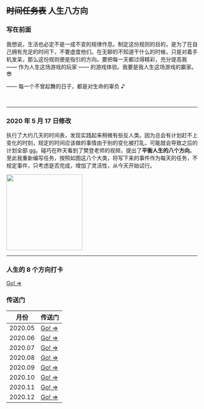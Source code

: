 ## ~~时间任务表~~ 人生八方向

### 写在前面

我想说，生活也必定不是一成不变的规律作息。制定这份规则的目的，是为了在自己拥有充足的时间下，不要虚度他们。在无聊的不知道干什么的时候，只是对着手机发呆，那么这份规则便是指引的方向。要把每一天都过得精彩，充分提高我 —— 作为人生这场游戏的玩家 —— 的游戏体验。我要是我人生这场游戏的赢家。:sunglasses:

—— 每一个不曾起舞的日子，都是对生命的辜负 ♪

<br>

---

### 2020 年 5 月 17 日修改

执行了大约几天的时间表，发现实践起来稍微有些反人类。因为总会有计划赶不上变化的时刻，规定的时间应该做的事情由于别的变化被打乱，可能就会导致之后的计划全部 gg。碰巧在昨天看到了樊登老师的视频，提出了**平衡人生的八个方向**。至此我重新编写任务，按照如图这八个大类，将写下来的事件作为每天的任务，不规定事件，只考虑是否完成，增加了灵活性，从今天开始试行。

<img src='../../assets/images/人生的8个方向.png' height='200' />

---

### 人生的 8 个方向打卡

[Go! =>](./2020.06.md)

### 传送门

| 月份    | 传送门                 |
| ------- | ---------------------- |
| 2020.05 | [Go! =>](#)            |
| 2020.06 | [Go! =>](./2020.06.md) |
| 2020.07 | [Go! =>](#)            |
| 2020.08 | [Go! =>](#)            |
| 2020.09 | [Go! =>](#)            |
| 2020.10 | [Go! =>](#)            |
| 2020.11 | [Go! =>](#)            |
| 2020.12 | [Go! =>](#)            |
